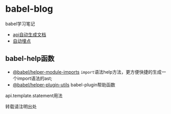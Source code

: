 # babel-blog
babel学习笔记


- [api自动生成文档](https://github.com/senfish/babel-blog/blob/master/api-auto-to-docs/README.md)
- [自动埋点](https://github.com/senfish/babel-blog/blob/master/auto-track/README.md)

## babel-help函数

- [@babel/helper-module-imports](https://github.com/senfish/babel-blog/blob/master/babel-api-documents/helper/helper-module-imports.md)
  `import`语法help方法，更方便快捷的生成一个import语法的ast;
- [@babel/helper-plugin-utils](https://github.com/senfish/babel-blog/blob/master/babel-api-documents/helper/helper-plugin-utils.md)
  babel-plugin帮助函数


api.template.statement用法

转载请注明出处
